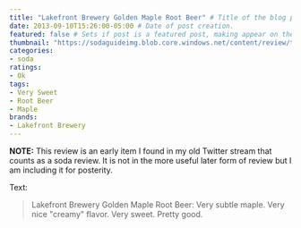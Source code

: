 ```yaml
---
title: "Lakefront Brewery Golden Maple Root Beer" # Title of the blog post.
date: 2013-09-10T15:26:00-05:00 # Date of post creation.
featured: false # Sets if post is a featured post, making appear on the home page side bar.
thumbnail: "https://sodaguideimg.blob.core.windows.net/content/review/thumbs/lakefront-brewery-golden-maple-root-beer.jpg" # Sets thumbnail image appearing inside card on homepage.
categories:
- soda
ratings:
- Ok
tags:
- Very Sweet
- Root Beer
- Maple
brands:
- Lakefront Brewery
---
```


**NOTE:** This review is an early item I found in my old Twitter stream that counts as a soda review. It is not in the more useful later form of review but I am including it for posterity.

<!-- \{\{< tweet 377528498593988608 >\}\} -->

Text:
> Lakefront Brewery Golden Maple Root Beer: Very subtle maple. Very nice "creamy" flavor. Very sweet. Pretty good.